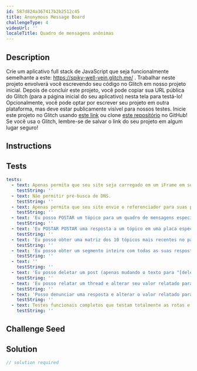 ```yaml
---
id: 587d824a367417b2b2512c45
title: Anonymous Message Board
challengeType: 4
videoUrl: ''
localeTitle: Quadro de mensagens anônimas
---
```


## Description
<section id="description"> Crie um aplicativo full stack de JavaScript que seja funcionalmente semelhante a este: <a href="https://spiky-well-vein.glitch.me/" target="_blank">https://spiky-well-vein.glitch.me/</a> . Trabalhar neste projeto envolverá você escrevendo seu código no Glitch em nosso projeto inicial. Depois de concluir este projeto, você pode copiar sua URL pública do Glitch (para a página inicial do seu aplicativo) nesta tela para testá-lo! Opcionalmente, você pode optar por escrever seu projeto em outra plataforma, mas deve estar publicamente visível para nossos testes. Inicie este projeto no Glitch usando <a href="https://glitch.com/#!/import/github/freeCodeCamp/boilerplate-project-messageboard/">este link</a> ou clone <a href="https://github.com/freeCodeCamp/boilerplate-project-messageboard/">este repositório</a> no GitHub! Se você usa o Glitch, lembre-se de salvar o link do seu projeto em algum lugar seguro! </section>

## Instructions
<section id="instructions">
</section>

## Tests
<section id='tests'>

```yml
tests:
  - text: Apenas permita que seu site seja carregado em um iFrame em suas próprias páginas.
    testString: ''
  - text: Não permitir pré-busca de DNS.
    testString: ''
  - text: Apenas permita que seu site envie o referenciador para suas próprias páginas.
    testString: ''
  - text: 'Eu posso POSTAR um tópico para um quadro de mensagens específico passando o texto dos dados do formulário e deletepassword_ para /api/threads/{board}.(Recomendar res.redirecionar para a página do fórum / b / {quadro}) Salvo será pelo menos _id, texto , createdon_ (data e hora), bumpedon_ (data e hora, começa igual a created_on), reported (boolean), deletepassword_, e replies (array).'
    testString: ''
  - text: 'Eu POSTAR POSTAR uma resposta a um tópico em uma placa específica passando o texto dos dados do formulário, deletepassword_, & threadid_ para / api / replies / {board} e também atualizará a data bumped_on para a data dos comentários. (Recomende res.redirecionar para thread page / b / {board} / {thread_id}) No array de respostas do thread, serão salvos _id, text, createdon_, deletepassword_, & reported.'
    testString: ''
  - text: 'Eu posso obter uma matriz dos 10 tópicos mais recentes no painel com apenas as 3 respostas mais recentes de / api / threads / {board}. Os campos denunciados e deletepasswords_ não serão enviados para o cliente.'
    testString: ''
  - text: 'Eu posso obter um segmento inteiro com todas as suas respostas de / api / replies / {board}? Thread_id = {thread_id}. Também ocultando os mesmos campos que o cliente deve ver.'
    testString: ''
  - text: ''
    testString: ''
  - text: 'Eu posso deletar um post (apenas mudando o texto para "[deleted]" ao invés de remover completamente como um thread) se eu enviar um pedido DELETE para / api / replies / {board} e passar o threadid_, replyid_, & deletepassword_. (Resposta de texto será "senha incorreta" ou "sucesso")'
    testString: ''
  - text: 'Eu posso relatar um thread e alterar seu valor relatado para true enviando uma solicitação PUT para / api / threads / {board} e passando o threadid_. (Resposta de texto será "sucesso")'
    testString: ''
  - text: 'Posso denunciar uma resposta e alterar o valor relatado para true, enviando uma solicitação PUT para / api / replies / {board} e repassando o threadid_ & replyid_. (Resposta de texto será "sucesso")'
    testString: ''
  - text: Testes funcionais completos que testam totalmente as rotas e passam.
    testString: ''

```

</section>

## Challenge Seed
<section id='challengeSeed'>

</section>

## Solution
<section id='solution'>

```js
// solution required
```
</section>

